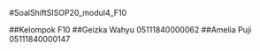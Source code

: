 #SoalShiftSISOP20_modul4_F10

##Kelompok F10 
##Geizka Wahyu    05111840000062
##Amelia Puji         05111840000147
 